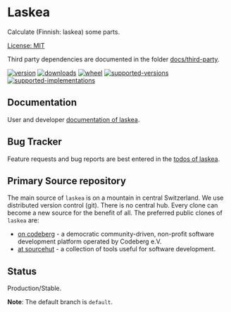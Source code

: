 # Laskea

Calculate (Finnish: laskea) some parts.

[License: MIT](https://git.sr.ht/~sthagen/laskea/tree/default/item/LICENSE)

Third party dependencies are documented in the folder [docs/third-party](docs/third-party/README.md).

[![version](https://img.shields.io/pypi/v/laskea.svg?style=flat)](https://pypi.python.org/pypi/laskea/)
[![downloads](https://pepy.tech/badge/laskea/month)](https://pepy.tech/project/laskea)
[![wheel](https://img.shields.io/pypi/wheel/laskea.svg?style=flat)](https://pypi.python.org/pypi/laskea/)
[![supported-versions](https://img.shields.io/pypi/pyversions/laskea.svg?style=flat)](https://pypi.python.org/pypi/laskea/)
[![supported-implementations](https://img.shields.io/pypi/implementation/laskea.svg?style=flat)](https://pypi.python.org/pypi/laskea/)

## Documentation

User and developer [documentation of laskea](https://codes.dilettant.life/docs/laskea).

## Bug Tracker

Feature requests and bug reports are best entered in the [todos of laskea](https://todo.sr.ht/~sthagen/laskea).

## Primary Source repository

The main source of `laskea` is on a mountain in central Switzerland.
We use distributed version control (git).
There is no central hub.
Every clone can become a new source for the benefit of all.
The preferred public clones of `laskea` are:

* [on codeberg](https://codeberg.org/sthagen/laskea) - a democratic community-driven, non-profit software development platform operated by Codeberg e.V.
* [at sourcehut](https://git.sr.ht/~sthagen/laskea) - a collection of tools useful for software development.

## Status

Production/Stable.

**Note**: The default branch is `default`.
